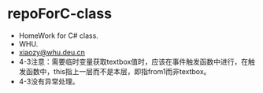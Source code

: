 # repoForC-class
- HomeWork for C# class.
- WHU.
- xiaozy@whu.deu.cn
- 4-3注意：需要临时变量获取textbox值时，应该在事件触发函数中进行，在触发函数中，this指上一层而不是本层，即指from1而非textbox。
- 4-3没有异常处理。
